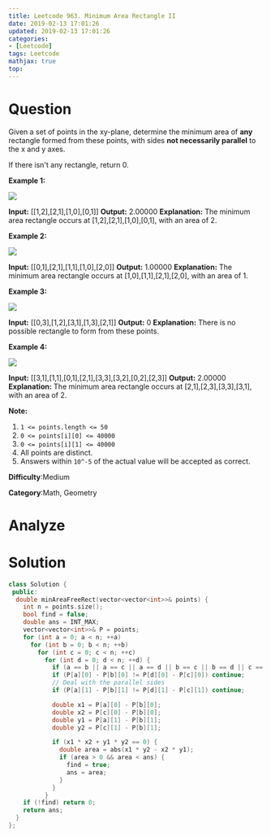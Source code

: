 ```yaml
---
title: Leetcode 963. Minimum Area Rectangle II
date: 2019-02-13 17:01:26
updated: 2019-02-13 17:01:26
categories: 
- [Leetcode]
tags: Leetcode
mathjax: true
top:
---
```


# Question

Given a set of points in the xy-plane, determine the minimum area of  **any**  rectangle formed from these points, with sides  **not necessarily parallel**  to the x and y axes.

If there isn't any rectangle, return 0.

**Example 1:**

![](https://assets.leetcode.com/uploads/2018/12/21/1a.png)

**Input:** [[1,2],[2,1],[1,0],[0,1]]
**Output:** 2.00000
**Explanation:** The minimum area rectangle occurs at [1,2],[2,1],[1,0],[0,1], with an area of 2.

**Example 2:**

![](https://assets.leetcode.com/uploads/2018/12/22/2.png)

**Input:** [[0,1],[2,1],[1,1],[1,0],[2,0]]
**Output:** 1.00000 **Explanation:** The minimum area rectangle occurs at [1,0],[1,1],[2,1],[2,0], with an area of 1.

**Example 3:**

![](https://assets.leetcode.com/uploads/2018/12/22/3.png)

**Input:** [[0,3],[1,2],[3,1],[1,3],[2,1]]
**Output:** 0 **Explanation:** There is no possible rectangle to form from these points.

**Example 4:**

![](https://assets.leetcode.com/uploads/2018/12/21/4c.png)

**Input:** [[3,1],[1,1],[0,1],[2,1],[3,3],[3,2],[0,2],[2,3]]
**Output:** 2.00000 **Explanation:** The minimum area rectangle occurs at [2,1],[2,3],[3,3],[3,1], with an area of 2.

**Note:**

1. `1 <= points.length <= 50`
2. `0 <= points[i][0] <= 40000`
3. `0 <= points[i][1] <= 40000`
4. All points are distinct.
5. Answers within  `10^-5`  of the actual value will be accepted as correct.

**Difficulty**:Medium

**Category**:Math, Geometry

<!-- more -->

# Analyze

# Solution

```cpp
class Solution {
 public:
  double minAreaFreeRect(vector<vector<int>>& points) {
    int n = points.size();
    bool find = false;
    double ans = INT_MAX;
    vector<vector<int>>& P = points;
    for (int a = 0; a < n; ++a)
      for (int b = 0; b < n; ++b)
        for (int c = 0; c < n; ++c)
          for (int d = 0; d < n; ++d) {
            if (a == b || a == c || a == d || b == c || b == d || c == d) continue;
            if (P[a][0] - P[b][0] != P[d][0] - P[c][0]) continue;
            // Deal with the parallel sides
            if (P[a][1] - P[b][1] != P[d][1] - P[c][1]) continue;

            double x1 = P[a][0] - P[b][0];
            double x2 = P[c][0] - P[b][0];
            double y1 = P[a][1] - P[b][1];
            double y2 = P[c][1] - P[b][1];

            if (x1 * x2 + y1 * y2 == 0) {
              double area = abs(x1 * y2 - x2 * y1);
              if (area > 0 && area < ans) {
                find = true;
                ans = area;
              }
            }
          }
    if (!find) return 0;
    return ans;
  }
};
```